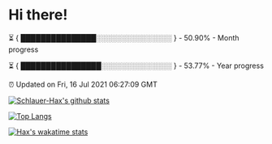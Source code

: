 # Hi there!

⏳ { ███████████████░░░░░░░░░░░░░░░ } - 50.90% - Month progress

⏳ { ████████████████░░░░░░░░░░░░░░ } - 53.77% - Year progress

⏰ Updated on Fri, 16 Jul 2021 06:27:09 GMT


[![Schlauer-Hax's github stats](https://github-readme-stats.vercel.app/api?username=Schlauer-Hax&show_icons=true&theme=dark&count_private=true)](https://github.com/Schlauer-Hax)


[![Top Langs](https://github-readme-stats.vercel.app/api/top-langs/?username=Schlauer-Hax&layout=compact&theme=dark)](https://github.com/Schlauer-Hax?tab=repositories)


[![Hax's wakatime stats](https://github-readme-stats.vercel.app/api/wakatime?username=Hax&theme=dark)](https://wakatime.com/@Hax)

